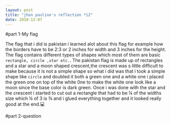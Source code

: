 ```yaml
---
layout: post
title: "jhon paulino's reflection *12"
date: 2018-12-07
---
```


#part 1-My flag

The flag that i did is pakistan i learned alot about this flag for example how the borders have to be 2:3 or 2 inches for width and 3 inches for the height. The flag contains different types of shapes which most of them are basic ``` rectangle, circle ,star etc.```. The pakistan flag is made up of rectangles and a star and a moon shaped crescent,the crescent was s little difficult to make because it is not a simple shape so what i did was that i took a simple shape like ``` circle ``` and doubled it both a green one and a white one i placed the green one on top of the white 0ne to make the white one look like a moon since the base color is dark green. Once i was done with the star and the crescent i started to cut out a rectangle that had to be ¼ of the widths size which ¼ of 3 is ¾ and i glued everything together and it looked really good at the end.:computer: 

#part 2-question
